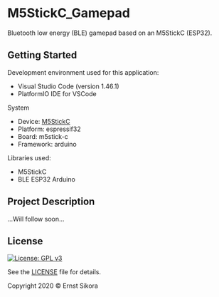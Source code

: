 # M5StickC_Gamepad
Bluetooth low energy (BLE) gamepad based on an M5StickC (ESP32).

## Getting Started
Development environment used for this application:
- Visual Studio Code (version 1.46.1)
- PlatformIO IDE for VSCode

System
- Device: [M5StickC](https://docs.m5stack.com/#/en/core/m5stickc)
- Platform: espressif32
- Board: m5stick-c
- Framework: arduino

Libraries used:
- M5StickC
- BLE ESP32 Arduino

## Project Description

...Will follow soon...

## License

[![License: GPL v3](https://img.shields.io/badge/License-GPLv3-blue.svg)](https://www.gnu.org/licenses/gpl-3.0)

See the [LICENSE](LICENSE) file for details.

Copyright 2020 © Ernst Sikora
